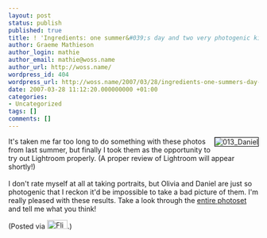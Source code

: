 ```yaml
---
layout: post
status: publish
published: true
title: ! 'Ingredients: one summer&#039;s day and two very photogenic kids'
author: Graeme Mathieson
author_login: mathie
author_email: mathie@woss.name
author_url: http://woss.name/
wordpress_id: 404
wordpress_url: http://woss.name/2007/03/28/ingredients-one-summers-day-and-two-very-photogenic-kids/
date: 2007-03-28 11:12:20.000000000 +01:00
categories:
- Uncategorized
tags: []
comments: []
---
```

<a href="http://www.flickr.com/photos/mathie/437372477/" title="013_Daniel"><img src="http://farm1.static.flickr.com/168/437372477_7b77d7bcbb_m.jpg" alt="013_Daniel" class="alignright" style="border: solid 1px #000000; float: right;" /></a>It's taken me far too long to do something with these photos from last summer, but finally I took them as the opportunity to try out Lightroom properly.  (A proper review of Lightroom will appear shortly!)<br />
<br />
I don't rate myself at all at taking portraits, but Olivia and Daniel are just so photogenic that I reckon it'd be impossible to take a bad picture of them.  I'm really pleased with these results.  Take a look through the <a href="http://www.flickr.com/photos/mathie/sets/72157600032359381/">entire photoset</a> and tell me what you think!

(Posted via <a href="http://www.flickr.com/"><img alt="Flickr" src="http://www.flickr.com/images/flickr_logo_blog.gif" height="18" width="41" /></a>.)
